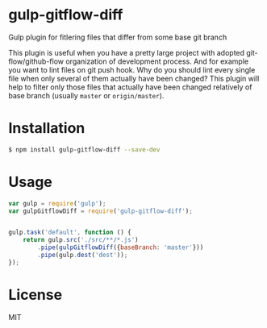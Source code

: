 # gulp-gitflow-diff
Gulp plugin for fitlering files that differ from some base git branch

This plugin is useful when you have a pretty large project with adopted git-flow/github-flow organization of development process. And for example you want to lint files on git push hook. Why do you should lint every single file when only several of them actually have been changed? This plugin will help to filter only those files that actually have been changed relatively of base branch (usually `master` or `origin/master`).

# Installation

```sh
$ npm install gulp-gitflow-diff --save-dev
```

# Usage

```js
var gulp = require('gulp');
var gulpGitflowDiff = require('gulp-gitflow-diff');


gulp.task('default', function () {
    return gulp.src('./src/**/*.js')
        .pipe(gulpGitflowDiff({baseBranch: 'master'}))
        .pipe(gulp.dest('dest'));
});
```

# License

MIT
